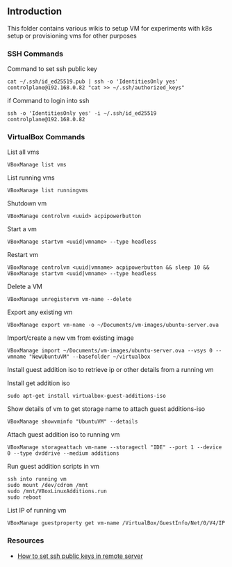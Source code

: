 ## Introduction

This folder contains various wikis to setup VM for experiments with k8s setup or provisioning vms for other purposes

### SSH Commands

Command to set ssh public key

```shell
cat ~/.ssh/id_ed25519.pub | ssh -o 'IdentitiesOnly yes' controlplane@192.168.0.82 "cat >> ~/.ssh/authorized_keys"
```

if
Command to login into ssh

```shell
ssh -o 'IdentitiesOnly yes' -i ~/.ssh/id_ed25519 controlplane@192.168.0.82
```

### VirtualBox Commands

List all vms

```shell
VBoxManage list vms
```

List running vms

```shell
VBoxManage list runningvms
```

Shutdown vm

```shell
VBoxManage controlvm <uuid> acpipowerbutton
```

Start a vm

```shell
VBoxManage startvm <uuid|vmname> --type headless
```

Restart vm

```shell
VBoxManage controlvm <uuid|vmname> acpipowerbutton && sleep 10 && VBoxManage startvm <uuid|vmname> --type headless
```

Delete a VM

```shell
VBoxManage unregistervm vm-name --delete
```

Export any existing vm

```shell
VBoxManage export vm-name -o ~/Documents/vm-images/ubuntu-server.ova
```

Import/create a new vm from existing image

```shell
VBoxManage import ~/Documents/vm-images/ubuntu-server.ova --vsys 0 --vmname "NewUbuntuVM" --basefolder ~/virtualbox
```

Install guest addition iso to retrieve ip or other details from a running vm

Install get addition iso

```shell
sudo apt-get install virtualbox-guest-additions-iso
```

Show details of vm to get storage name to attach guest additions-iso

```shell
VBoxManage showvminfo "UbuntuVM" --details
```

Attach guest addition iso to running vm

```shell
VBoxManage storageattach vm-name --storagectl "IDE" --port 1 --device 0 --type dvddrive --medium additions
```

Run guest addition scripts in vm

```shell
ssh into running vm
sudo mount /dev/cdrom /mnt
sudo /mnt/VBoxLinuxAdditions.run
sudo reboot
```

List IP of running vm

```shell
VBoxManage guestproperty get vm-name /VirtualBox/GuestInfo/Net/0/V4/IP
```

### Resources

- [How to set ssh public keys in remote server](https://www.digitalocean.com/community/tutorials/how-to-configure-ssh-key-based-authentication-on-a-linux-server)
